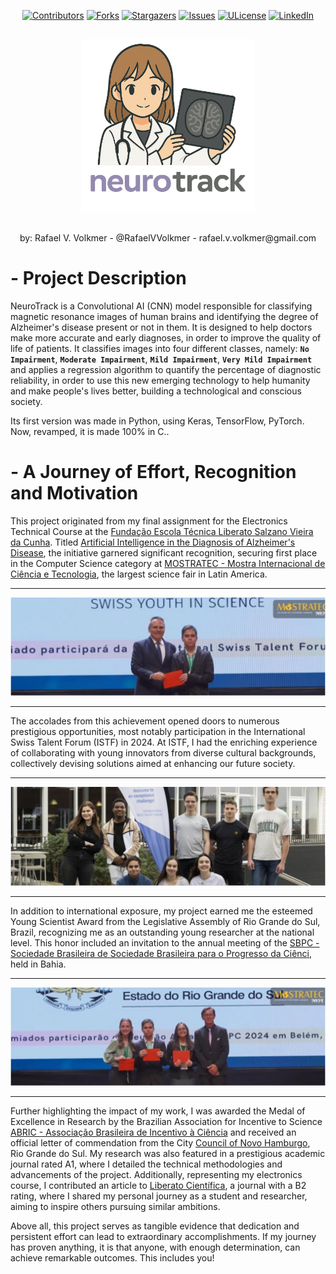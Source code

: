 <div align="center">
  
  [![Contributors][contributors-shield]][contributors-url]
  [![Forks][forks-shield]][forks-url]
  [![Stargazers][stars-shield]][stars-url]
  [![Issues][issues-shield]][issues-url]
  [![ULicense][license-shield]][license-url]
  [![LinkedIn][linkedin-shield]][linkedin-url]
  
</div>

##

<p align="center">
  <img src="NeuroTrack.svg" alt="NeuroTrack logo" width="55%"/>
</p>

##

<div align="center">
  by: Rafael V. Volkmer - @RafaelVVolkmer - rafael.v.volkmer@gmail.com
</div>

##

# - Project Description

NeuroTrack is a Convolutional AI (CNN) model responsible for classifying magnetic resonance images of human brains and identifying the degree of Alzheimer's disease present or not in them. It is designed to help doctors make more accurate and early diagnoses, in order to improve the quality of life of patients. It classifies images into four different classes, namely: **`No Impairment`**, **`Moderate Impairment`**, **`Mild Impairment`**, **`Very Mild Impairment`** and applies a regression algorithm to quantify the percentage of diagnostic reliability, in order to use this new emerging technology to help humanity and make people's lives better, building a technological and conscious society.

Its first version was made in Python, using Keras, TensorFlow, PyTorch. Now, revamped, it is made 100% in C..

# - A Journey of Effort, Recognition and Motivation

This project originated from my final assignment for the Electronics Technical Course at the [Fundação Escola Técnica Liberato Salzano Vieira da Cunha](https://www.liberato.com.br/publicacoes/). Titled [Artificial Intelligence in the Diagnosis of Alzheimer's Disease](https://virtualmostratec.liberato.com.br/projeto/inteligencia-artificial-no-diagnostico-do-mal-de-alzheimer/), the initiative garnered significant recognition, securing first place in the Computer Science category at [MOSTRATEC - Mostra Internacional de Ciência e Tecnologia](https://mostratec.liberato.com.br), the largest science fair in Latin America.

---

<p align="center">
  <img src="readme_images/Swiss_Award.svg" alt="Swiss Award"/>
</p>

---

The accolades from this achievement opened doors to numerous prestigious opportunities, most notably participation in the International Swiss Talent Forum (ISTF) in 2024. At ISTF, I had the enriching experience of collaborating with young innovators from diverse cultural backgrounds, collectively devising solutions aimed at enhancing our future society.

---

<p align="center">
  <img src="readme_images/Swiss_Forum.svg" alt="Swiss Award"/>
</p>

---

In addition to international exposure, my project earned me the esteemed Young Scientist Award from the Legislative Assembly of Rio Grande do Sul, Brazil, recognizing me as an outstanding young researcher at the national level. This honor included an invitation to the annual meeting of the [SBPC - Sociedade Brasileira de Sociedade Brasileira para o Progresso da Ciênci](https://portal.sbpcnet.org.br), held in Bahia.

---

<p align="center">
  <img src="readme_images/Young_Scientist_Award.svg" alt="Swiss Award"/>
</p>

---

Further highlighting the impact of my work, I was awarded the Medal of Excellence in Research by the Brazilian Association for Incentive to Science [ABRIC - Associação Brasileira de Incentivo à Ciência](https://abric.ong.br) and received an official letter of commendation from the City [Council of Novo Hamburgo](https://portal.camaranh.rs.gov.br/pm3), Rio Grande do Sul. My research was also featured in a prestigious academic journal rated A1, where I detailed the technical methodologies and advancements of the project. Additionally, representing my electronics course, I contributed an article to [Liberato Científica](https://www.liberato.com.br/wp-content/uploads/2024/11/Liberato-Científica-v10-n10-out.-2024.pdf), a journal with a B2 rating, where I shared my personal journey as a student and researcher, aiming to inspire others pursuing similar ambitions.

Above all, this project serves as tangible evidence that dedication and persistent effort can lead to extraordinary accomplishments. If my journey has proven anything, it is that anyone, with enough determination, can achieve remarkable outcomes. This includes you!


[stars-shield]: https://img.shields.io/github/stars/RafaelVVolkmer/NeuroTrack.svg?style=flat-square
[stars-url]: https://github.com/RafaelVVolkmer/NeuroTrack/stargazers
[contributors-shield]: https://img.shields.io/github/contributors/RafaelVVolkmer/NeuroTrack.svg?style=flat-square
[contributors-url]: https://github.com/RafaelVVolkmer/NeuroTrack/graphs/contributors
[forks-shield]: https://img.shields.io/github/forks/RafaelVVolkmer/NeuroTrack.svg?style=flat-square
[forks-url]: https://github.com/RafaelVVolkmer/NeuroTrack/network/members
[issues-shield]: https://img.shields.io/github/issues/RafaelVVolkmer/NeuroTrack.svg?style=flat-square
[issues-url]: https://github.com/RafaelVVolkmer/NeuroTrack/issues
[linkedin-shield]: https://img.shields.io/badge/-LinkedIn-black.svg?style=flat-square&logo=linkedin&colorB=555
[linkedin-url]: https://www.linkedin.com/in/rafaelvvolkmer
[license-shield]: https://img.shields.io/github/license/RafaelVVolkmer/NeuroTrack.svg?style=flat-square
[license-url]: https://github.com/RafaelVVolkmer/NeuroTrack/blob/main/LICENSE.txt
